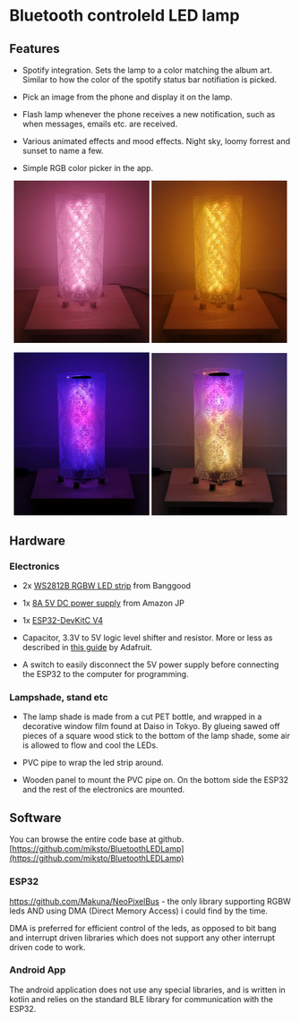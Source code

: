 # Bluetooth controleld LED lamp

## Features

* Spotify integration. Sets the lamp to a color matching the album art. Similar to how the color of the spotify status bar notifiation is picked.

* Pick an image from the phone and display it on the lamp.

* Flash lamp whenever the phone receives a new notification, such as when messages, emails etc. are received.

* Various animated effects and mood effects. Night sky, loomy forrest and sunset to name a few.

* Simple RGB color picker in the app.

<p align="middle">
<img src="pink.jpg" alt="magnet" width="48%">

<img src="orange.jpg" alt="magnet" width="48%">
</p>

<p align="middle">
<img src="purple_blue.jpg" alt="magnet" width="48%">

<img src="purple_orange.jpg" alt="magnet" width="48%">
</p>

## Hardware

### Electronics

* 2x [WS2812B RGBW LED strip](https://www.banggood.com/DC5V-1M-5M-WS2812B-RGBW-RGBWW-4-IN-1-Non-Waterproof-5-Pins-LED-Strip-Light-for-Home-Decor-p-1211177.html) from Banggood

* 1x [8A 5V DC power supply](https://www.amazon.co.jp/gp/product/B073VN5HHP) from Amazon JP

* 1x [ESP32-DevKitC V4](https://docs.espressif.com/projects/esp-idf/en/latest/hw-reference/get-started-devkitc.html)

* Capacitor, 3.3V to 5V logic level shifter and resistor. More or less as described in [this guide](https://learn.adafruit.com/neopixel-levelshifter) by Adafruit.

* A switch to easily disconnect the 5V power supply before connecting the ESP32 to the computer for programming.

### Lampshade, stand etc

* The lamp shade is made from a cut PET bottle, and wrapped in a decorative window film found at Daiso in Tokyo. By glueing sawed off pieces of a square wood stick to the bottom of the lamp shade, some air is allowed to flow and cool the LEDs.

* PVC pipe to wrap the led strip around.

* Wooden panel to mount the PVC pipe on. On the bottom side the ESP32 and the rest of the electronics are mounted.

## Software

You can browse the entire code base at github.
[https://github.com/miksto/BluetoothLEDLamp](https://github.com/miksto/BluetoothLEDLamp)

### ESP32

https://github.com/Makuna/NeoPixelBus - the only library supporting RGBW leds AND using DMA (Direct Memory Access) i could find by the time.

DMA is preferred for efficient control of the leds, as opposed to bit bang and interrupt driven libraries which does not support any other interrupt driven code to work.

### Android App

The android application does not use any special libraries, and is written in kotlin and relies on the standard BLE library for communication with the ESP32.
